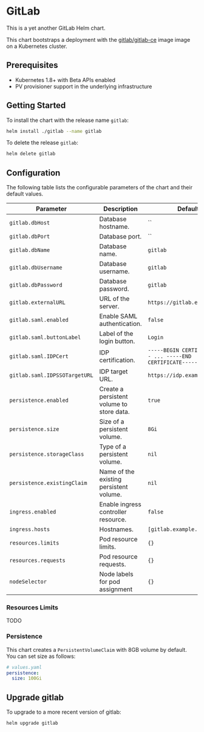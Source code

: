 # GitLab

This is a yet another GitLab Helm chart.

This chart bootstraps a deployment with the [gitlab/gitlab-ce](https://hub.docker.com/r/gitlab/gitlab-ce/) image image on a Kubernetes cluster.


## Prerequisites

- Kubernetes 1.8+ with Beta APIs enabled
- PV provisioner support in the underlying infrastructure


## Getting Started

To install the chart with the release name `gitlab`:

```sh
helm install ./gitlab --name gitlab
```

To delete the release `gitlab`:

```sh
helm delete gitlab
```


## Configuration

The following table lists the configurable parameters of the chart and their default values.

Parameter | Description | Default
----------|-------------|--------
`gitlab.dbHost` | Database hostname. | ``
`gitlab.dbPort` | Database port. | ``
`gitlab.dbName` | Database name. | `gitlab`
`gitlab.dbUsername` | Database username. | `gitlab`
`gitlab.dbPassword` | Database password. | `gitlab`
`gitlab.externalURL` | URL of the server. | `https://gitlab.example.com`
`gitlab.saml.enabled` | Enable SAML authentication. | `false`
`gitlab.saml.buttonLabel` | Label of the login button. | `Login`
`gitlab.saml.IDPCert` | IDP certification. | `-----BEGIN CERTIFICATE----- ... -----END CERTIFICATE-----`
`gitlab.saml.IDPSSOTargetURL` | IDP target URL. | `https://idp.example.com`
`persistence.enabled` | Create a persistent volume to store data. | `true`
`persistence.size` | Size of a persistent volume. | `8Gi`
`persistence.storageClass` | Type of a persistent volume. | `nil`
`persistence.existingClaim` | Name of the existing persistent volume. | `nil`
`ingress.enabled` |	Enable ingress controller resource.	| `false`
`ingress.hosts`	| Hostnames. | `[gitlab.example.com]`
`resources.limits` | Pod resource limits. | `{}`
`resources.requests` | Pod resource requests. | `{}`
`nodeSelector` | Node labels for pod assignment | `{}`


### Resources Limits

TODO


### Persistence

This chart creates a `PersistentVolumeClaim` with 8GB volume by default.
You can set size as follows:

```yaml
# values.yaml
persistence:
  size: 100Gi
```


## Upgrade gitlab

To upgrade to a more recent version of gitlab:

```sh
helm upgrade gitlab
```
